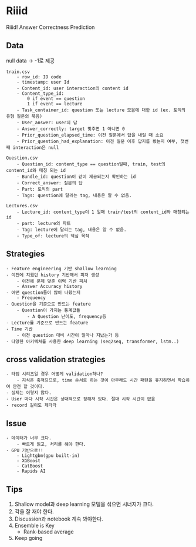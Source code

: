 # Riiid
Riiid! Answer Correctness Prediction

## Data
null data -> -1로 제공
```
train.csv
    - row_id: ID code
    - timestamp: user Id
    - Content_id: user interaction의 content id
    - Content_type_id:
        0 if event == question
        1 if event == lecture
    - Task_container_id: question 또는 lecture 모음에 대한 id (ex. 토익의 유형 질문의 묶음)
    - User_answer: user의 답
    - Answer_correctly: target 맞추면 1 아니면 0
    - Prior_question_elapsed_time: 이전 질문에서 답을 내릴 때 소요
    - Prior_question_had_explanation: 이전 질문 이후 답지를 봤는지 여부, 첫번째 interaction은 null

Question.csv
    - Question_id: content_type == question일때, train, test의 content_id와 매칭 되는 id
    - Bundle_id: question이 같이 제공되는지 확인하는 id
    - Correct_answer: 질문의 답
    - Part: 토익의 part
    - Tags: question에 달리는 tag, 내용은 알 수 없음.

Lectures.csv
    - Lecture_id: content_type이 1 일때 train/test의 content_id와 매칭되는 id
    - part: lecture의 파트
    - Tag: lecture에 달리는 tag, 내용은 알 수 없음.
    - Type_of: lecture의 핵심 목적
```
## Strategies
    - Feature engineering 기반 shallow learning
    - 이전에 치뤘던 history 기반해서 피처 생성
        - 이전에 문제 맞춘 이력 기반 피쳐
        - Answer Accuracy history
    - 어떤 question들이 많이 나왔는지
        - Frequency
    - Question을 기준으로 만드는 feature
        - Question이 가지는 통계값들
            - A Question 난이도, frequency등
    - Lecture를 기준으로 만드는 feature
    - Time 기반
        - 이전 question 대비 시간이 얼마나 지났는가 등
    - 다양한 아키텍쳐를 사용한 deep learning (seq2seq, transformer, lstm..)
## cross validation strategies
    - 타임 시리즈일 경우 어떻게 validation하나?
        - 지식은 축적되므로, time 순서로 하는 것이 아무래도 시간 패턴을 유지하면서 학습하여 안전 할 것이다.
    - 실제는 이렇지 않다.
    - User 마다 시작 시간은 상대적으로 정해져 있다. 절대 시작 시간이 없음
    - record 길이도 제각각
## Issue
    - 데이터가 너무 크다.
        - 빠르게 읽고, 처리를 해야 한다.
    - GPU 기반으로!!
        - Lightgbm(gpu built-in)
        - XGBoost
        - CatBoost
        - Rapids AI
## Tips
1. Shallow model과 deep learning 모델을 섞으면 시너지가 크다.
2. 각을 잘 재야 한다.
3. Discussion과 notebook 계속 봐야한다.
4. Ensemble is Key
    - Rank-based average
5. Keep going
